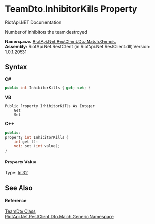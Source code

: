 # TeamDto.InhibitorKills Property 
RiotApi.NET Documentation 

Number of inhibitors the team destroyed

**Namespace:**&nbsp;<a href="f4767f78-ec21-8fc9-5619-34d53bfe8e2e">RiotApi.Net.RestClient.Dto.Match.Generic</a><br />**Assembly:**&nbsp;RiotApi.Net.RestClient (in RiotApi.Net.RestClient.dll) Version: 1.0.1.20531

## Syntax

**C#**<br />
``` C#
public int InhibitorKills { get; set; }
```

**VB**<br />
``` VB
Public Property InhibitorKills As Integer
	Get
	Set
```

**C++**<br />
``` C++
public:
property int InhibitorKills {
	int get ();
	void set (int value);
}
```


#### Property Value
Type: <a href="http://msdn2.microsoft.com/en-us/library/td2s409d" target="_blank">Int32</a>

## See Also


#### Reference
<a href="dbf19582-e8c3-4cf2-0a3f-be629b4a38bc">TeamDto Class</a><br /><a href="f4767f78-ec21-8fc9-5619-34d53bfe8e2e">RiotApi.Net.RestClient.Dto.Match.Generic Namespace</a><br />